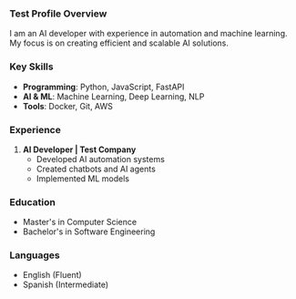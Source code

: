 ### Test Profile Overview
I am an AI developer with experience in automation and machine learning. My focus is on creating efficient and scalable AI solutions.

### Key Skills
- **Programming**: Python, JavaScript, FastAPI
- **AI & ML**: Machine Learning, Deep Learning, NLP
- **Tools**: Docker, Git, AWS

### Experience
1. **AI Developer | Test Company**
   - Developed AI automation systems
   - Created chatbots and AI agents
   - Implemented ML models

### Education
- Master's in Computer Science
- Bachelor's in Software Engineering

### Languages
- English (Fluent)
- Spanish (Intermediate)
